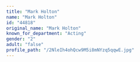 ```yaml
---
title: "Mark Holton"
name: "Mark Holton"
id: "44818"
original_name: "Mark Holton"
known_for_department: "Acting"
gender: "2"
adult: "false"
profile_path: "/2NleIh4ohQcw9M5i8mNYzq5qqwE.jpg"
---
```


